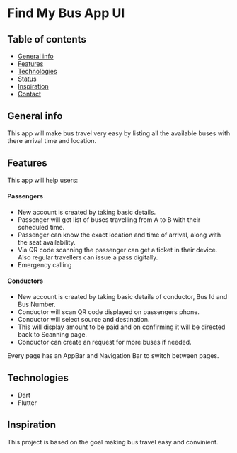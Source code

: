 # Find My Bus App UI

## Table of contents
* [General info](#general-info)
* [Features](#features)
* [Technologies](#technologies)
* [Status](#status)
* [Inspiration](#inspiration)
* [Contact](#contact)



## General info
This app will make bus travel very easy by listing all the available buses with there arrival time and location.



## Features
This app will help users:
 #### Passengers
* New account is created by taking basic details.
* Passenger will get list of buses travelling from A to B with their scheduled time.
* Passenger can know the exact location and time of arrival, along with the seat availability.
* Via QR code scanning the passenger can get a ticket in their device. Also regular travellers can issue a pass digitally.
* Emergency calling

 #### Conductors
* New account is created by taking basic details of conductor, Bus Id and Bus Number.
* Conductor will scan QR code displayed on passengers phone.
* Conductor will select source and destination.
* This will display amount to be paid and on confirming it will be directed back to Scanning page.
* Conductor can create an request for more buses if needed.


Every page has an AppBar and Navigation Bar to switch between pages.

## Technologies



* Dart
* Flutter


## Inspiration
This project is based on the goal making bus travel easy and convinient.









